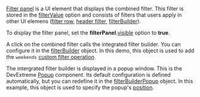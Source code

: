 [Filter panel](/Documentation/ApiReference/UI_Widgets/dxDataGrid/Configuration/filterPanel/) is a UI element that displays the combined filter. This filter is stored in the [filterValue](/Documentation/ApiReference/UI_Widgets/dxDataGrid/Configuration/#filterValue) option and consists of filters that users apply in other UI elemens ([filter row](/Documentation/ApiReference/UI_Widgets/dxDataGrid/Configuration/filterRow/), [header filter](/Documentation/ApiReference/UI_Widgets/dxDataGrid/Configuration/headerFilter/), [filterBuilder](/Documentation/ApiReference/UI_Widgets/dxDataGrid/Configuration/#filterBuilder)).

To display the filter panel, set the **filterPanel**.[visible](/Documentation/ApiReference/UI_Widgets/dxDataGrid/Configuration/filterPanel/#visible) option to **true**. 

A click on the combined filter calls the integrated filter builder. You can configure it in the [filterBuilder](/Documentation/ApiReference/UI_Widgets/dxDataGrid/Configuration/#filterBuilder) object. In this demo, this object is used to add the `weekends` [custom filter operation](/Documentation/ApiReference/UI_Widgets/dxFilterBuilder/Configuration/customOperations).

The intergrated filter builder is displayed in a popup window. This is the DevExtreme [Popup](/Documentation/ApiReference/UI_Widgets/dxPopup/) component. Its default configuration is defined automatically, but you can redefine it in the [filterBuilderPopup](/Documentation/ApiReference/UI_Widgets/dxDataGrid/Configuration/#filterBuilderPopup) object. In this example, this object is used to specify the popup's [position](/Documentation/ApiReference/UI_Widgets/dxPopup/Configuration/#position).

